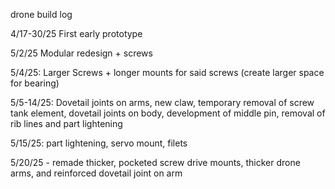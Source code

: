 drone build log

4/17-30/25 First early prototype


5/2/25 Modular redesign + screws






5/4/25: Larger Screws + longer mounts for said screws (create larger space for bearing) 



5/5-14/25: Dovetail joints on arms, new claw, temporary removal of screw tank element, dovetail joints on body, development of middle pin, removal of rib lines and part lightening




5/15/25: part lightening, servo mount, filets











5/20/25 - remade thicker, pocketed screw drive mounts, thicker drone arms, and reinforced dovetail joint on arm

